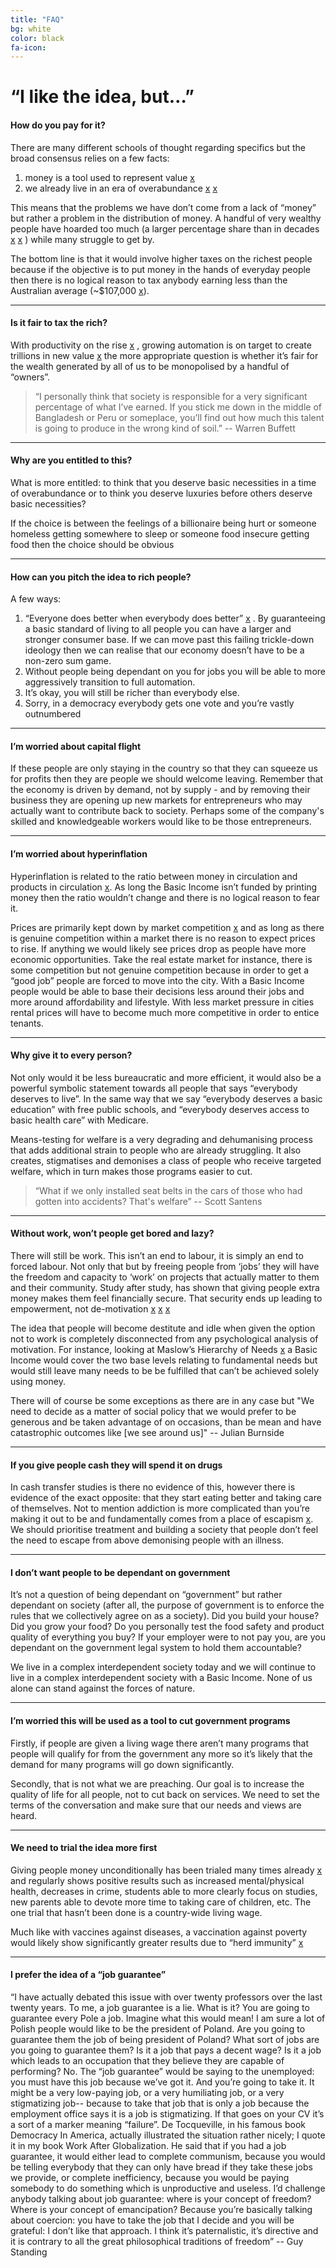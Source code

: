 ```yaml
---
title: "FAQ"
bg: white
color: black
fa-icon: 
---
```


# “I like the idea, but…”

#### How do you pay for it?

There are many different schools of thought regarding specifics but the broad consensus relies on  a few facts:
1. money is a tool used to represent value [x](https://youtu.be/InwVM6s7WoY)
2. we already live in an era of overabundance [x](https://www.domain.com.au/news/empty-homes-the-economic-reasons-behind-investors-keeping-properties-vacant-20170404-gvdc7l/) [x](https://theconversation.com/melbourne-wastes-200-kg-of-food-per-person-a-year-its-time-to-get-serious-60236) 

This means that the problems we have don’t come from a lack of “money” but rather a problem in the distribution of money. A handful of very wealthy people have hoarded too much (a larger percentage share than in decades [x](http://www.chartbookofeconomicinequality.com/inequality-by-country/australia/) [x](https://www.youtube.com/watch?v=0XaiP5rTKL0) ) while many struggle to get by. 

The bottom line is that it would involve higher taxes on the richest people because if the objective is to put money in the hands of everyday people then there is no logical reason to tax anybody earning less than the Australian average (~$107,000 [x](https://www.theguardian.com/business/grogonomics/2015/sep/10/australias-rich-are-getting-richer-everyone-else-is-stagnating)).

---

#### Is it fair to tax the rich?

With productivity on the rise [x](http://www.tradingeconomics.com/australia/productivity) , growing automation is on target to create trillions in new value [x](http://www.mckinsey.com/global-themes/digital-disruption/harnessing-automation-for-a-future-that-works) the more appropriate question is whether it’s fair for the wealth generated by all of us to be monopolised by a handful of “owners”. 

> “I personally think that society is responsible for a very significant percentage of what I’ve earned. If you stick me down in the middle of Bangladesh or Peru or someplace, you’ll find out how much this talent is going to produce in the wrong kind of soil.” -- Warren Buffett

---

#### Why are you entitled to this? 

What is more entitled: to think that you deserve basic necessities in a time of overabundance or to think you deserve luxuries before others deserve basic necessities? 

If the choice is between the feelings of a billionaire being hurt or someone homeless getting somewhere to sleep or someone food insecure getting food then the choice should be obvious

---

#### How can you pitch the idea to rich people? 

A few ways:
1. “Everyone does better when everybody does better” [x](https://www.washingtonpost.com/news/post-nation/wp/2016/03/21/why-a-rockerfeller-a-disney-and-other-millionaires-want-a-tax-hike-on-themselves/) . By guaranteeing a basic standard of living to all people you can have a larger and stronger consumer base. If we can move past this failing trickle-down ideology then we can realise that our economy doesn’t have to be a non-zero sum game.
2. Without people being dependant on you for jobs you will be able to more aggressively transition to full automation.
3. It’s okay, you will still be richer than everybody else.
4. Sorry, in a democracy everybody gets one vote and you’re vastly outnumbered

---

#### I’m worried about capital flight

If these people are only staying in the country so that they can squeeze us for profits then they are people we should welcome leaving. Remember that the economy is driven by demand, not by supply - and by removing their business they are opening up new markets for entrepreneurs who may actually want to contribute back to society. Perhaps some of the company's skilled and knowledgeable workers would like to be those entrepreneurs.

---

#### I’m worried about hyperinflation

Hyperinflation is related to the ratio between money in circulation and products in circulation [x](https://www.youtube.com/watch?v=afWqKcqntfs). As long the Basic Income isn’t funded by printing money then the ratio wouldn’t change and there is no logical reason to fear it.

Prices are primarily kept down by market competition [x](https://en.wikipedia.org/wiki/Competition_(economics)) and as long as there is genuine competition within a market there is no reason to expect prices to rise. If anything we would likely see prices drop as people have more economic opportunities. Take the real estate market for instance, there is some competition but not genuine competition because in order to get a “good job” people are forced to move into the city. With a Basic Income people would be able to base their decisions less around their jobs and more around affordability and lifestyle. With less market pressure in cities rental prices will have to become much more competitive in order to entice tenants. 

---

#### Why give it to every person?

Not only would it be less bureaucratic and more efficient, it would also be a powerful symbolic statement towards all people that says “everybody deserves to live”. In the same way that we say “everybody deserves a basic education” with free public schools, and “everybody deserves access to basic health care” with Medicare. 

Means-testing for welfare is a very degrading and dehumanising process that adds additional strain to people who are already struggling. It also creates, stigmatises and demonises a class of people who receive targeted welfare, which in turn makes those programs easier to cut. 

> “What if we only installed seat belts in the cars of those who had gotten into accidents? That's welfare” -- Scott Santens

---

#### Without work, won’t people get bored and lazy?

There will still be work. This isn’t an end to labour, it is simply an end to forced labour. Not only that but by freeing people from ‘jobs’ they will have the freedom and capacity to ‘work’ on projects that actually matter to them and their community. Study after study, has shown that giving people extra money makes them feel financially secure. That security ends up leading to empowerment, not de-motivation [x](http://www.techinsider.io/sam-altman-praises-basic-income-on-freakonomics-podcast-2016-4) [x](http://economics.mit.edu/files/10849) [x](http://www1.worldbank.org/prem/poverty/ie/dime_papers/1082.pdf)

The idea that people will become destitute and idle when given the option not to work is completely disconnected from any psychological analysis of motivation. For instance, looking at Maslow’s Hierarchy of Needs [x](https://en.wikipedia.org/wiki/Maslow%27s_hierarchy_of_needs) a Basic Income would cover the two base levels relating to fundamental needs but would still leave many needs to be be fulfilled that can’t be achieved solely using money. 

There will of course be some exceptions as there are in any case but "We need to decide as a matter of social policy that we would prefer to be generous and be taken advantage of on occasions, than be mean and have catastrophic outcomes like [we see around us]" -- Julian Burnside

---

#### If you give people cash they will spend it on drugs

In cash transfer studies is there no evidence of this, however there is evidence of the exact opposite: that they start eating better and taking care of themselves.
Not to mention addiction is more complicated than you’re making it out to be and fundamentally comes from a place of escapism [x](https://www.youtube.com/watch?v=PY9DcIMGxMs). We should prioritise treatment and building a society that people don’t feel the need to escape from above demonising people with an illness.

---

#### I don’t want people to be dependant on government

It’s not a question of being dependant on “government” but rather dependant on society (after all, the purpose of government is to enforce the rules that we collectively agree on as a society). Did you build your house? Did you grow your food? Do you personally test the food safety and product quality of everything you buy? If your employer were to not pay you, are you dependant on the government legal system to hold them accountable? 

We live in a complex interdependent society today and we will continue to live in a complex interdependent society with a Basic Income. None of us alone can stand against the forces of nature. 

---

#### I’m worried this will be used as a tool to cut government programs

Firstly, if people are given a living wage there aren’t many programs that people will qualify for from the government any more so it’s likely that the demand for many programs will go down significantly.

Secondly, that is not what we are preaching. Our goal is to increase the quality of life for all people, not to cut back on services. We need to set the terms of the conversation and make sure that our needs and views are heard.

---

#### We need to trial the idea more first

Giving people money unconditionally has been trialed many times already [x](https://www.reddit.com/r/BasicIncome/wiki/index#wiki_that.27s_all_very_well.2C_but_where.27s_the_evidence.3F) and regularly shows positive results such as increased mental/physical health, decreases in crime, students able to more clearly focus on studies, new parents able to devote more time to taking care of children, etc. The one trial that hasn’t been done is a country-wide living wage. 

Much like with vaccines against diseases, a vaccination against poverty would likely show significantly greater results due to “herd immunity” [x](https://www.theguardian.com/society/ng-interactive/2015/feb/05/-sp-watch-how-measles-outbreak-spreads-when-kids-get-vaccinated) 

---

#### I prefer the idea of a “job guarantee”

“I have actually debated this issue with over twenty professors over the last twenty years. To me, a job guarantee is a lie. What is it? You are going to guarantee every Pole a job. Imagine what this would mean! I am sure a lot of Polish people would like to be the president of Poland. Are you going to guarantee them the job of being president of Poland? What sort of jobs are you going to guarantee them? Is it a job that pays a decent wage? Is it a job which leads to an occupation that they believe they are capable of performing? No. The “job guarantee” would be saying to the unemployed: you must have this job because we’ve got it. And you’re going to take it. It might be a very low-paying job, or a very humiliating job, or a very stigmatizing job-- because to take that job that is only a job because the employment office says it is a job is stigmatizing. If that goes on your CV it’s a sort of a marker meaning “failure”. De Tocqueville, in his famous book Democracy In America, actually illustrated the situation rather nicely; I quote it in my book Work After Globalization. He said that if you had a job guarantee, it would either lead to complete communism, because you would be telling everybody that they can only have bread if they take these jobs we provide, or complete inefficiency, because you would be paying somebody to do something which is unproductive and useless. I’d challenge anybody talking about job guarantee: where is your concept of freedom? Where is your concept of emancipation? Because you’re basically talking about coercion: you have to take the job that I decide and you will be grateful: I don’t like that approach. I think it’s paternalistic, it’s directive and it is contrary to all the great philosophical traditions of freedom” -- Guy Standing
